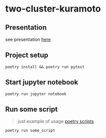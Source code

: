 # two-cluster-kuramoto

## Presentation
see presentation [here](https://slides.com/dmitryhorkin/master-3/fullscreen)

## Project setup
```console
poetry install && poetry run pytest
```

## Start jupyter notebook

```console
poetry run jupyter notebook
```

## Run some script

> just example of usage [poetry scripts](https://python-poetry.org/docs/pyproject/#scripts)


```console
poetry run some_script
```
